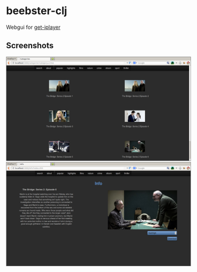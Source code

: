 beebster-clj
============

Webgui for [get-iplayer](http://www.infradead.org/get_iplayer/html/get_iplayer.html)


Screenshots
-----------

![category](https://github.com/mswift42/beebster-clj/raw/master/Screenshot-cat.png)
![info](https://github.com/mswift42/beebster-clj/raw/master/Screenshot-info.png)


